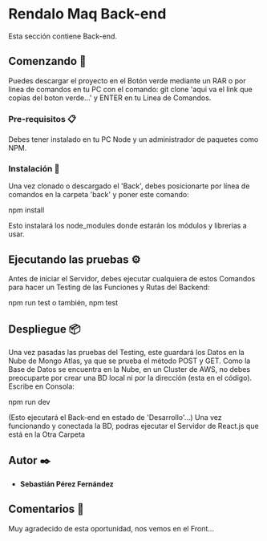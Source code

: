 # Rendalo Maq Back-end
Esta sección contiene Back-end.
## Comenzando 🚀

Puedes descargar el proyecto en el Botón verde mediante un RAR o por linea de comandos en tu PC con el comando:
git clone 'aqui va el link que copias del boton verde...' y ENTER en tu Linea de Comandos.

### Pre-requisitos 📋

Debes tener instalado en tu PC Node y un administrador de paquetes como NPM.

### Instalación 🔧
Una vez clonado o descargado el 'Back', debes posicionarte por línea de comandos en la carpeta 'back' y poner este comando:

npm install

Esto instalará los node_modules donde estarán los módulos y librerias a usar.
## Ejecutando las pruebas ⚙️
Antes de iniciar el Servidor, debes ejecutar cualquiera de estos Comandos para hacer un Testing de las Funciones y Rutas del Backend:

npm run test  o también,  npm test

## Despliegue 📦
Una vez pasadas las pruebas del Testing, este guardará los Datos en la Nube de Mongo Atlas, ya que se prueba el método POST y GET.
Como la Base de Datos se encuentra en la Nube, en un Cluster de AWS, no debes preocuparte por crear una BD local ni por la dirección (esta en el código). Escribe en Consola:

npm run dev 

(Esto ejecutará el Back-end en estado de 'Desarrollo'...) Una vez funcionando y conectada la BD, podras ejecutar el Servidor de React.js que está en la Otra Carpeta

## Autor ✒️

* **Sebastián Pérez Fernández** 

## Comentarios 🎁

Muy agradecido de esta oportunidad, nos vemos en el Front...
